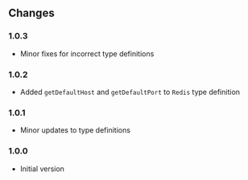 ## Changes

### 1.0.3
- Minor fixes for incorrect type definitions

### 1.0.2
- Added `getDefaultHost` and `getDefaultPort` to `Redis` type definition

### 1.0.1
- Minor updates to type definitions

### 1.0.0
- Initial version